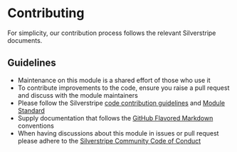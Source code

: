 # Contributing

For simplicity, our contribution process follows the relevant Silverstripe documents.

## Guidelines

- Maintenance on this module is a shared effort of those who use it
- To contribute improvements to the code, ensure you raise a pull request and discuss with the module maintainers
- Please follow the Silverstripe [code contribution guidelines](https://docs.silverstripe.org/en/contributing/code/) and [Module Standard](https://docs.silverstripe.org/en/developer_guides/extending/modules/#module-standard)
- Supply documentation that follows the [GitHub Flavored Markdown](https://help.github.com/articles/markdown-basics/) conventions
- When having discussions about this module in issues or pull request please adhere to the [Silverstripe Community Code of Conduct](https://docs.silverstripe.org/en/contributing/code_of_conduct/)
